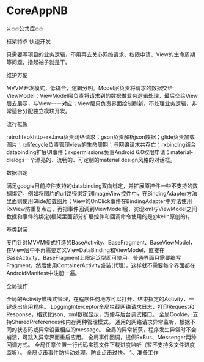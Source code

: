 # CoreAppNB
⚔️🔥🔥公共库🔥🔥

框架特点
快速开发

只需要写项目的业务逻辑，不用再去关心网络请求、权限申请、View的生命周期等问题，撸起袖子就是干。

维护方便

MVVM开发模式，低耦合，逻辑分明。Model层负责将请求的数据交给ViewModel；ViewModel层负责将请求到的数据做业务逻辑处理，最后交给View层去展示，与View一一对应；View层只负责界面绘制刷新，不处理业务逻辑，非常适合分配独立模块开发。

流行框架

retrofit+okhttp+rxJava负责网络请求；gson负责解析json数据；glide负责加载图片；rxlifecycle负责管理view的生命周期；与网络请求共存亡；rxbinding结合databinding扩展UI事件；rxpermissions负责Android 6.0权限申请；material-dialogs一个漂亮的、流畅的、可定制的material design风格的对话框。

数据绑定

满足google目前控件支持的databinding双向绑定，并扩展原控件一些不支持的数据绑定。例如将图片的url路径绑定到ImageView控件中，在BindingAdapter方法里面则使用Glide加载图片；View的OnClick事件在BindingAdapter中方法使用RxView防重复点击，再把事件回调到ViewModel层，实现xml与ViewModel之间数据和事件的绑定(框架里面部分扩展控件和回调命令使用的是@kelin原创的)。

基类封装

专门针对MVVM模式打造的BaseActivity、BaseFragment、BaseViewModel，在View层中不再需要定义ViewDataBinding和ViewModel，直接在BaseActivity、BaseFragment上限定泛型即可使用。普通界面只需要编写Fragment，然后使用ContainerActivity盛装(代理)，这样就不需要每个界面都在AndroidManifest中注册一遍。

全局操作

全局的Activity堆栈式管理，在程序任何地方可以打开、结束指定的Activity，一键退出应用程序。
LoggingInterceptor全局拦截网络请求日志，打印Request和Response，格式化json、xml数据显示，方便与后台调试接口。
全局Cookie，支持SharedPreferences和内存两种管理模式。
通用的网络请求异常监听，根据不同的状态码或异常设置相应的message。
全局的异常捕获，程序发生异常时不会崩溃，可跳入异常界面重启应用。
全局事件回调，提供RxBus、Messenger两种回调方式。
全局任意位置一行代码实现文件下载进度监听（暂不支持多文件进度监听）。
全局点击事件防抖动处理，防止点击过快。
1、准备工作
